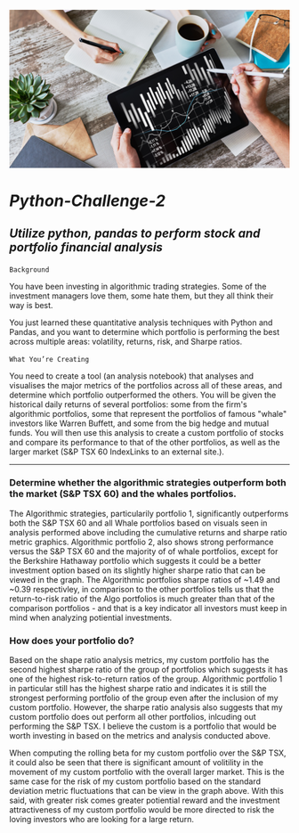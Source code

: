![](portfolio-analysis.png)

# *Python-Challenge-2*

## *Utilize python, pandas to perform stock and portfolio financial analysis*

`Background`

You have been investing in algorithmic trading strategies. Some of the investment managers love them, some hate them, but they all think their way is best.

You just learned these quantitative analysis techniques with Python and Pandas, and you want to determine which portfolio is performing the best across multiple areas: volatility, returns, risk, and Sharpe ratios.

`What You’re Creating`

You need to create a tool (an analysis notebook) that analyses and visualises the major metrics of the portfolios across all of these areas, and determine which portfolio outperformed the others. You will be given the historical daily returns of several portfolios: some from the firm's algorithmic portfolios, some that represent the portfolios of famous "whale" investors like Warren Buffett, and some from the big hedge and mutual funds. You will then use this analysis to create a custom portfolio of stocks and compare its performance to that of the other portfolios, as well as the larger market (S&P TSX 60 IndexLinks to an external site.).

---------

### Determine whether the algorithmic strategies outperform both the market (S&P TSX 60) and the whales portfolios.

The Algorithmic strategies, particularily portfolio 1, significantly outperforms both the S&P TSX 60 and all Whale portfolios based on visuals seen in analysis performed above including the cumulative returns and sharpe ratio metric graphics. Algorithmic portfolio 2, also shows strong performance versus the S&P TSX 60 and the majority of of whale portfolios, except for the Berkshire Hathaway portfolio which suggests it could be a better investment option based on its slightly higher sharpe ratio that can be viewed in the graph. The Algorithmic portfolios sharpe ratios of ~1.49 and ~0.39 respectivley, in comparison to the other portfolios tells us that the return-to-risk ratio of the Algo portfolios is much greater than that of the comparison portfolios - and that is a key indicator all investors must keep in mind when analyzing potiential investments.

### How does your portfolio do?


Based on the shape ratio analysis metrics, my custom portfolio has the second highest sharpe ratio of the group of portfolios which suggests it has one of the highest risk-to-return ratios of the group. Algorithmic portfolio 1 in particular still has the highest sharpe ratio and indicates it is still the strongest performing portfolio of the group even after the inclusion of my custom portfolio. However, the sharpe ratio analysis also suggests that my custom portfolio does out perform all other portfolios, inlcuding out performing the S&P TSX. I believe the custom is a portfolio that would be worth investing in based on the metrics and analysis conducted above. 

When computing the rolling beta for my custom portfolio over the S&P TSX, it could also be seen that there is significant amount of volitility in the movement of my custom portfolio with the overall larger market. This is the same case for the risk of my custom portfolio based on the standard deviation metric fluctuations that can be view in the graph above. With this said, with greater risk comes greater potiential reward and the investment attractiveness of my custom portfolio would be more directed to risk the loving investors who are looking for a large return.
